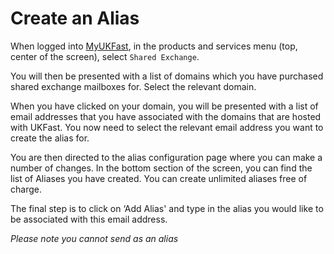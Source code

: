 # Create an Alias

 When logged into [MyUKFast](https://www.ukfast.co.uk/myukfast.html?msg=6&url=%2Fdashboard.php), in the products and services    menu (top, center of the screen), select `Shared Exchange`.


 You will then be presented with a list of domains which you have purchased shared exchange mailboxes for. Select the relevant domain.


 When you have clicked on your domain, you will be presented with a list of email addresses that you have associated with the domains that are hosted with UKFast. You now need to select the relevant email address you want to create the alias for.


 You are then directed to the alias configuration page where you can make a number of changes. In the bottom section of the screen, you can find the list of Aliases you have created. You can create unlimited aliases free of charge.


 The final step is to click on ‘Add Alias' and type in the alias you would like to be associated with this email address.

 *Please note you cannot send as an alias*
